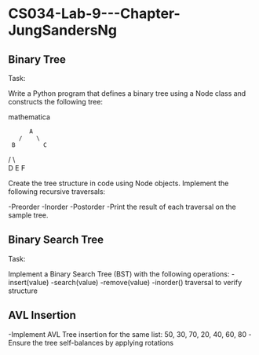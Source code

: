 # CS034-Lab-9---Chapter-JungSandersNg

## Binary Tree

Task:

Write a Python program that defines a binary tree using a Node class and constructs the
following tree:

mathematica

          A
       /    \
     B        C
   /   \       \
  D    E       F
    

Create the tree structure in code using Node objects.
Implement the following recursive traversals:

-Preorder
-Inorder
-Postorder
-Print the result of each traversal on the sample tree.

## Binary Search Tree

Task:

Implement a Binary Search Tree (BST) with the following operations:
-insert(value)
-search(value)
-remove(value)
-inorder() traversal to verify structure

## AVL Insertion

-Implement AVL Tree insertion for the same list: 50, 30, 70, 20, 40, 60, 80
-Ensure the tree self-balances by applying rotations
